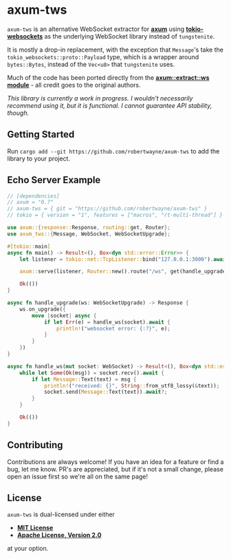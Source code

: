 # axum-tws

`axum-tws` is an alternative WebSocket extractor for
__[axum](https://github.com/tokio-rs/axum)__ using
__[tokio-websockets](https://github.com/Gelbpunkt/tokio-websockets/)__ as the
underlying WebSocket library instead of `tungstenite`.

It is mostly a drop-in replacement, with the exception that `Message`'s take the
`tokio_websockets::proto::Payload` type, which is a wrapper around
`bytes::Bytes`, instead of the `Vec<u8>` that `tungstenite` uses.

Much of the code has been ported directly from the __[axum::extract::ws
module](https://docs.rs/axum/latest/axum/extract/ws/index.html)__ - all credit
goes to the original authors.

_This library is currently a work in progress. I wouldn't necessarily recommend
using it, but it is functional. I cannot guarantee API stability, though._

## Getting Started

Run `cargo add --git https://github.com/robertwayne/axum-tws` to add the library
to your project.

## Echo Server Example

```rust
// [dependencies]
// axum = "0.7"
// axum-tws = { git = "https://github.com/robertwayne/axum-tws" }
// tokio = { version = "1", features = ["macros", "rt-multi-thread"] }

use axum::{response::Response, routing::get, Router};
use axum_tws::{Message, WebSocket, WebSocketUpgrade};

#[tokio::main]
async fn main() -> Result<(), Box<dyn std::error::Error>> {
    let listener = tokio::net::TcpListener::bind("127.0.0.1:3000").await?;

    axum::serve(listener, Router::new().route("/ws", get(handle_upgrade))).await?;

    Ok(())
}

async fn handle_upgrade(ws: WebSocketUpgrade) -> Response {
    ws.on_upgrade({
        move |socket| async {
            if let Err(e) = handle_ws(socket).await {
                println!("websocket error: {:?}", e);
            }
        }
    })
}

async fn handle_ws(mut socket: WebSocket) -> Result<(), Box<dyn std::error::Error>> {
    while let Some(Ok(msg)) = socket.recv().await {
        if let Message::Text(text) = msg {
            println!("received: {}", String::from_utf8_lossy(&text));
            socket.send(Message::Text(text)).await?;
        }
    }

    Ok(())
}
```

## Contributing

Contributions are always welcome! If you have an idea for a feature or find a
bug, let me know. PR's are appreciated, but if it's not a small change, please
open an issue first so we're all on the same page!

## License

`axum-tws` is dual-licensed under either

- **[MIT License](/LICENSE-MIT)**
- **[Apache License, Version 2.0](/LICENSE-APACHE)**

at your option.
